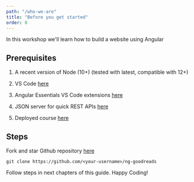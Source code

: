 ```yaml
---
path: "/who-we-are"
title: "Before you get started"
order: 0
---
```


In this workshop we'll learn how to build a website using Angular

## Prerequisites

1. A recent version of Node (10+) (tested with latest, compatible with 12+)

1. VS Code [here](https://code.visualstudio.com/download/)

1. Angular Essentials VS Code extensions [here](https://marketplace.visualstudio.com/items?itemName=johnpapa.angular-essentials&wt.mc_id=devto-blog-jopapa)

1. JSON server for quick REST APIs [here](https://github.com/typicode/json-server)

1. Deployed course [here](https://trusting-wiles-ad8ef7.netlify.com)

## Steps

Fork and star Github repository [here](https://github.com/adaschevici/ng-goodreads)

```git clone https://github.com/<your-username>/ng-goodreads```

Follow steps in next chapters of this guide. Happy Coding!


